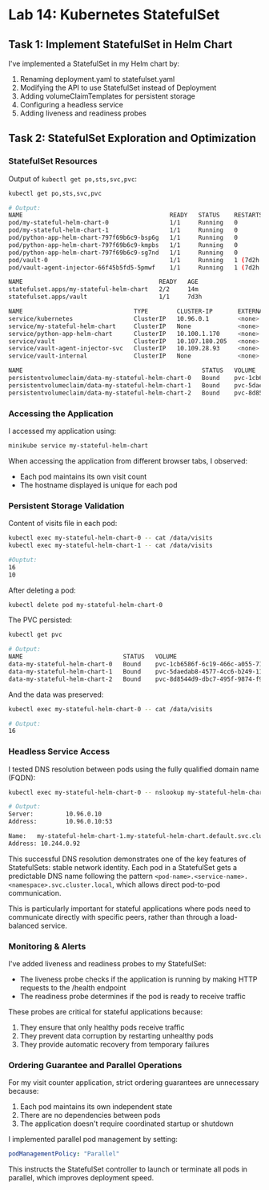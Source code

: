 # Lab 14: Kubernetes StatefulSet

## Task 1: Implement StatefulSet in Helm Chart

I've implemented a StatefulSet in my Helm chart by:
1. Renaming deployment.yaml to statefulset.yaml
2. Modifying the API to use StatefulSet instead of Deployment
3. Adding volumeClaimTemplates for persistent storage
4. Configuring a headless service
5. Adding liveness and readiness probes

## Task 2: StatefulSet Exploration and Optimization

### StatefulSet Resources

Output of `kubectl get po,sts,svc,pvc`:

```bash
kubectl get po,sts,svc,pvc

# Output:
NAME                                         READY   STATUS    RESTARTS       AGE
pod/my-stateful-helm-chart-0                 1/1     Running   0              10m
pod/my-stateful-helm-chart-1                 1/1     Running   0              10m
pod/python-app-helm-chart-797f69b6c9-bsp6g   1/1     Running   0              45m
pod/python-app-helm-chart-797f69b6c9-kmpbs   1/1     Running   0              42m
pod/python-app-helm-chart-797f69b6c9-sg7nd   1/1     Running   0              45m
pod/vault-0                                  1/1     Running   1 (7d2h ago)   7d3h
pod/vault-agent-injector-66f45b5fd5-5pmwf    1/1     Running   1 (7d2h ago)   7d3h

NAME                                      READY   AGE
statefulset.apps/my-stateful-helm-chart   2/2     14m
statefulset.apps/vault                    1/1     7d3h

NAME                               TYPE        CLUSTER-IP       EXTERNAL-IP   PORT(S)             AGE
service/kubernetes                 ClusterIP   10.96.0.1        <none>        443/TCP             18d
service/my-stateful-helm-chart     ClusterIP   None             <none>        80/TCP              14m
service/python-app-helm-chart      ClusterIP   10.100.1.170     <none>        80/TCP              45m
service/vault                      ClusterIP   10.107.180.205   <none>        8200/TCP,8201/TCP   7d3h
service/vault-agent-injector-svc   ClusterIP   10.109.28.93     <none>        443/TCP             7d3h
service/vault-internal             ClusterIP   None             <none>        8200/TCP,8201/TCP   7d3h

NAME                                                  STATUS   VOLUME                                     CAPACITY   ACCESS MODES   STORAGECLASS   VOLUMEATTRIBUTESCLASS   AGE
persistentvolumeclaim/data-my-stateful-helm-chart-0   Bound    pvc-1cb6586f-6c19-466c-a055-7169f77b5d5e   1Gi        RWO            standard       <unset>                 14m
persistentvolumeclaim/data-my-stateful-helm-chart-1   Bound    pvc-5daedab8-4577-4cc6-b249-11b492fef96b   1Gi        RWO            standard       <unset>                 14m
persistentvolumeclaim/data-my-stateful-helm-chart-2   Bound    pvc-8d8544d9-dbc7-495f-9874-f97c8538af09   1Gi        RWO            standard       <unset>                 14m
```


### Accessing the Application

I accessed my application using:
```bash
minikube service my-stateful-helm-chart
```

When accessing the application from different browser tabs, I observed:
- Each pod maintains its own visit count
- The hostname displayed is unique for each pod

### Persistent Storage Validation

Content of visits file in each pod:

```bash
kubectl exec my-stateful-helm-chart-0 -- cat /data/visits
kubectl exec my-stateful-helm-chart-1 -- cat /data/visits

#Ouptut:
16
10
```


After deleting a pod:

```bash
kubectl delete pod my-stateful-helm-chart-0
```

The PVC persisted:

```bash
kubectl get pvc

# Output:
NAME                            STATUS   VOLUME                                     CAPACITY   ACCESS MODES   STORAGECLASS   VOLUMEATTRIBUTESCLASS   AGE
data-my-stateful-helm-chart-0   Bound    pvc-1cb6586f-6c19-466c-a055-7169f77b5d5e   1Gi        RWO            standard       <unset>                 17m
data-my-stateful-helm-chart-1   Bound    pvc-5daedab8-4577-4cc6-b249-11b492fef96b   1Gi        RWO            standard       <unset>                 17m
data-my-stateful-helm-chart-2   Bound    pvc-8d8544d9-dbc7-495f-9874-f97c8538af09   1Gi        RWO            standard       <unset>                 17m
```

And the data was preserved:

```bash
kubectl exec my-stateful-helm-chart-0 -- cat /data/visits

# Output:
16
```

### Headless Service Access

I tested DNS resolution between pods using the fully qualified domain name (FQDN):

```bash
kubectl exec my-stateful-helm-chart-0 -- nslookup my-stateful-helm-chart-1.my-stateful-helm-chart.default.svc.cluster.local

# Output:
Server:         10.96.0.10
Address:        10.96.0.10:53

Name:   my-stateful-helm-chart-1.my-stateful-helm-chart.default.svc.cluster.local
Address: 10.244.0.92
```

This successful DNS resolution demonstrates one of the key features of StatefulSets: stable network identity. Each pod in a StatefulSet gets a predictable DNS name following the pattern `<pod-name>.<service-name>.<namespace>.svc.cluster.local`, which allows direct pod-to-pod communication.

This is particularly important for stateful applications where pods need to communicate directly with specific peers, rather than through a load-balanced service.

### Monitoring & Alerts

I've added liveness and readiness probes to my StatefulSet:
- The liveness probe checks if the application is running by making HTTP requests to the /health endpoint
- The readiness probe determines if the pod is ready to receive traffic

These probes are critical for stateful applications because:
1. They ensure that only healthy pods receive traffic
2. They prevent data corruption by restarting unhealthy pods
3. They provide automatic recovery from temporary failures

### Ordering Guarantee and Parallel Operations

For my visit counter application, strict ordering guarantees are unnecessary because:
1. Each pod maintains its own independent state
2. There are no dependencies between pods
3. The application doesn't require coordinated startup or shutdown

I implemented parallel pod management by setting:

```yaml
podManagementPolicy: "Parallel"
```

This instructs the StatefulSet controller to launch or terminate all pods in parallel, which improves deployment speed.